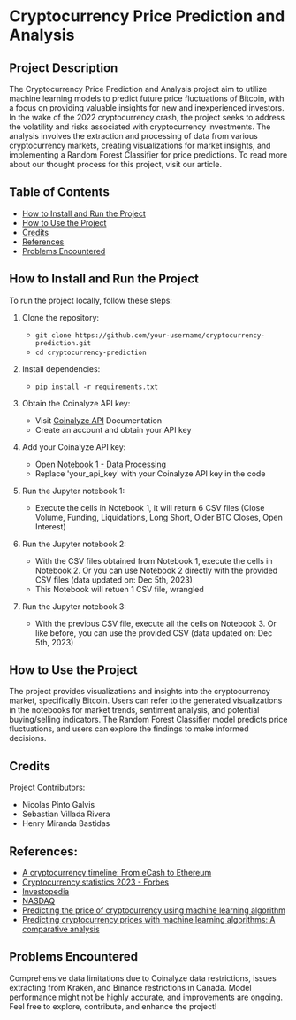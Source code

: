 # Cryptocurrency Price Prediction and Analysis

## Project Description
The Cryptocurrency Price Prediction and Analysis project aim to utilize machine learning models to predict future price fluctuations of Bitcoin, with a focus on providing valuable insights for new and inexperienced investors. In the wake of the 2022 cryptocurrency crash, the project seeks to address the volatility and risks associated with cryptocurrency investments. The analysis involves the extraction and processing of data from various cryptocurrency markets, creating visualizations for market insights, and implementing a Random Forest Classifier for price predictions. To read more about our thought process for this project, visit our article.


## Table of Contents
- [How to Install and Run the Project](#how-to-install-and-run-the-project)
- [How to Use the Project](#how-to-use-the-project)
- [Credits](#credits)
- [References](#references)
- [Problems Encountered](#problems-encountered)

## How to Install and Run the Project
To run the project locally, follow these steps:

1. Clone the repository:
   - `git clone https://github.com/your-username/cryptocurrency-prediction.git`
   - `cd cryptocurrency-prediction`

2. Install dependencies:
   - `pip install -r requirements.txt`

3. Obtain the Coinalyze API key:
   - Visit [Coinalyze API](https://coinalyze.net/) Documentation
   - Create an account and obtain your API key

4. Add your Coinalyze API key:
   - Open [Notebook 1 - Data Processing](./PART%201%20-%20data%20processing%20final.ipynb)
   - Replace 'your_api_key' with your Coinalyze API key in the code

5. Run the Jupyter notebook 1:
   - Execute the cells in Notebook 1, it will return 6 CSV files (Close Volume, Funding, Liquidations, Long Short, Older BTC Closes, Open Interest)
     
6. Run the Jupyter notebook 2:
   - With the CSV files obtained from Notebook 1, execute the cells in Notebook 2. Or you can use Notebook 2 directly with the provided CSV files (data updated on: Dec 5th, 2023)
   - This Notebook will retuen 1 CSV file, wrangled
  
7. Run the Jupyter notebook 3:
   - With the previous CSV file, execute all the cells on Notebook 3. Or like before, you can use the provided CSV (data updated on: Dec 5th, 2023)
  

## How to Use the Project
The project provides visualizations and insights into the cryptocurrency market, specifically Bitcoin. Users can refer to the generated visualizations in the notebooks for market trends, sentiment analysis, and potential buying/selling indicators. The Random Forest Classifier model predicts price fluctuations, and users can explore the findings to make informed decisions.

## Credits
Project Contributors:

- Nicolas Pinto Galvis
- Sebastian Villada Rivera
- Henry Miranda Bastidas
## References:

- [A cryptocurrency timeline: From eCash to Ethereum](https://www.forbes.com/uk/advisor/investing/cryptocurrency/cryptocurrency-statistics/)
- [Cryptocurrency statistics 2023 - Forbes](https://www.forbes.com/uk/advisor/investing/cryptocurrency/cryptocurrency-statistics/)
- [Investopedia](https://www.investopedia.com)
- [NASDAQ](https://www.nasdaq.com)
- [Predicting the price of cryptocurrency using machine learning algorithm](https://opus.govst.edu/cgi/viewcontent.cgi?article=1131&context=theses)
- [Predicting cryptocurrency prices with machine learning algorithms: A comparative analysis](https://www.diva-portal.org/smash/get/diva2:1778251/FULLTEXT03)




## Problems Encountered
Comprehensive data limitations due to Coinalyze data restrictions, issues extracting from Kraken, and Binance restrictions in Canada.
Model performance might not be highly accurate, and improvements are ongoing.
Feel free to explore, contribute, and enhance the project!
